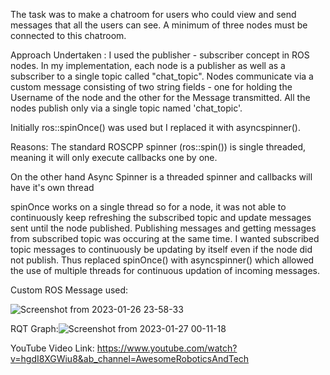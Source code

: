 ﻿The task was to make a chatroom for users who could view and send messages that all the users can see. A minimum of three nodes must be connected to this chatroom.


Approach Undertaken : I used the publisher - subscriber concept in ROS nodes. In my implementation, each node is a publisher as well as a subscriber to a single topic called "chat_topic". Nodes communicate via a custom message consisting of two string fields - one for holding the Username of the node and the other for the Message transmitted. All the nodes publish only via a single topic named 'chat_topic'.


Initially ros::spinOnce() was used but I replaced it with asyncspinner().


Reasons:
The standard ROSCPP spinner (ros::spin()) is single threaded, meaning it will only execute callbacks one by one.


On the other hand Async Spinner is a threaded spinner and callbacks will have it's own thread


spinOnce works on a single thread so for a node, it was not able to continuously keep refreshing the subscribed topic and update messages sent until the node published. Publishing messages and getting messages from subscribed topic was occuring at the same time. I wanted subscribed topic messages to continuously be updating by itself even if the node did not publish. Thus replaced spinOnce() with asyncspinner() which allowed the use of multiple threads for continuous updation of incoming messages.


Custom ROS Message used:
  
![Screenshot from 2023-01-26 23-58-33](https://user-images.githubusercontent.com/96124935/214928273-8b07e711-dacc-423d-9077-7c6d72c03664.png)

RQT Graph:![Screenshot from 2023-01-27 00-11-18](https://user-images.githubusercontent.com/96124935/214928303-ff83f7ab-b0c2-42c4-9579-eb9a151cb4e5.png)

YouTube Video Link: https://www.youtube.com/watch?v=hgdI8XGWiu8&ab_channel=AwesomeRoboticsAndTech

